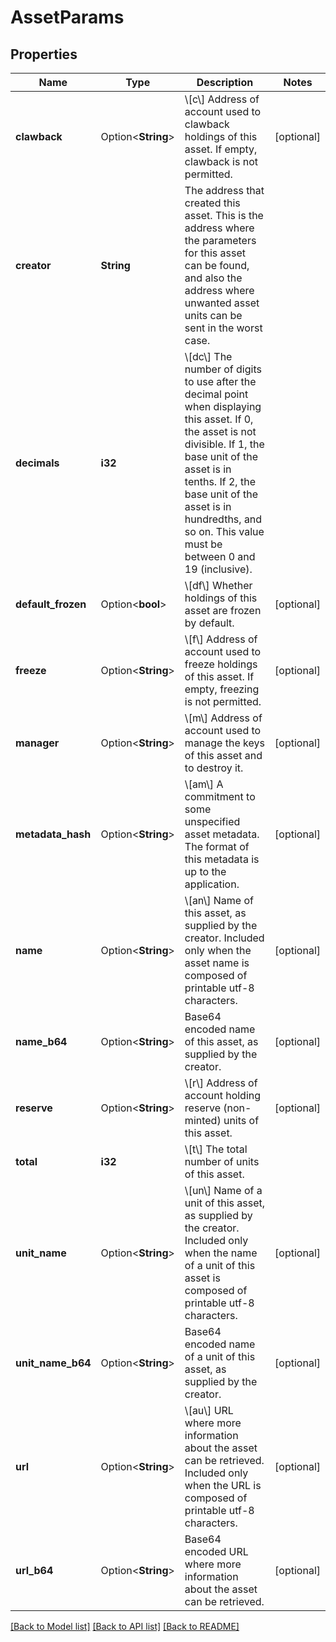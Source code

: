 # AssetParams

## Properties

Name | Type | Description | Notes
------------ | ------------- | ------------- | -------------
**clawback** | Option<**String**> | \\[c\\] Address of account used to clawback holdings of this asset.  If empty, clawback is not permitted. | [optional]
**creator** | **String** | The address that created this asset. This is the address where the parameters for this asset can be found, and also the address where unwanted asset units can be sent in the worst case. | 
**decimals** | **i32** | \\[dc\\] The number of digits to use after the decimal point when displaying this asset. If 0, the asset is not divisible. If 1, the base unit of the asset is in tenths. If 2, the base unit of the asset is in hundredths, and so on. This value must be between 0 and 19 (inclusive). | 
**default_frozen** | Option<**bool**> | \\[df\\] Whether holdings of this asset are frozen by default. | [optional]
**freeze** | Option<**String**> | \\[f\\] Address of account used to freeze holdings of this asset.  If empty, freezing is not permitted. | [optional]
**manager** | Option<**String**> | \\[m\\] Address of account used to manage the keys of this asset and to destroy it. | [optional]
**metadata_hash** | Option<**String**> | \\[am\\] A commitment to some unspecified asset metadata. The format of this metadata is up to the application. | [optional]
**name** | Option<**String**> | \\[an\\] Name of this asset, as supplied by the creator. Included only when the asset name is composed of printable utf-8 characters. | [optional]
**name_b64** | Option<**String**> | Base64 encoded name of this asset, as supplied by the creator. | [optional]
**reserve** | Option<**String**> | \\[r\\] Address of account holding reserve (non-minted) units of this asset. | [optional]
**total** | **i32** | \\[t\\] The total number of units of this asset. | 
**unit_name** | Option<**String**> | \\[un\\] Name of a unit of this asset, as supplied by the creator. Included only when the name of a unit of this asset is composed of printable utf-8 characters. | [optional]
**unit_name_b64** | Option<**String**> | Base64 encoded name of a unit of this asset, as supplied by the creator. | [optional]
**url** | Option<**String**> | \\[au\\] URL where more information about the asset can be retrieved. Included only when the URL is composed of printable utf-8 characters. | [optional]
**url_b64** | Option<**String**> | Base64 encoded URL where more information about the asset can be retrieved. | [optional]

[[Back to Model list]](../README.md#documentation-for-models) [[Back to API list]](../README.md#documentation-for-api-endpoints) [[Back to README]](../README.md)


